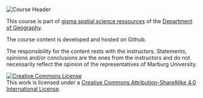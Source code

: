 ![Course Header](https://gisma-courses.github.io/r-spatial-econometry-basics//assets/images/spatial_data_title.jpg)

This course is part of [gisma spatial science ressources](https://gisma-courses.github.io/gc/) of the [Department of Geography](https://www.uni-marburg.de/fb19).


The course content is developed and hosted on Github. 

The responsibility for the content rests with the instructors. Statements, opinions and/or conclusions are the ones from the instructors and do not necessarily reflect the opinion of the representatives of Marburg University.  

<a rel="license" href="http://creativecommons.org/licenses/by-sa/4.0/"><img alt="Creative Commons License" style="border-width:0" src="https://i.creativecommons.org/l/by-sa/4.0/88x31.png" /></a><br />This work is licensed under a <a rel="license" href="http://creativecommons.org/licenses/by-sa/4.0/">Creative Commons Attribution-ShareAlike 4.0 International License</a>.
